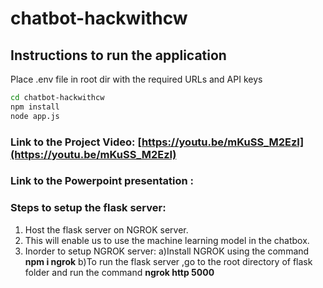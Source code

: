 # chatbot-hackwithcw

## Instructions to run the application

Place .env file in root dir with the required URLs and API keys

```bash
cd chatbot-hackwithcw
npm install
node app.js
```

### Link to the Project Video:   [https://youtu.be/mKuSS_M2EzI](https://youtu.be/mKuSS_M2EzI)

### Link to the Powerpoint presentation :

### Steps to setup the flask server:
1) Host the flask server on NGROK server.
2) This will enable us to use the machine learning model in the chatbox.
3) Inorder to setup NGROK server:
 a)Install NGROK using the command  **npm i ngrok**
 b)To run the flask server ,go to the root directory of flask folder and run the command **ngrok http 5000**
 


